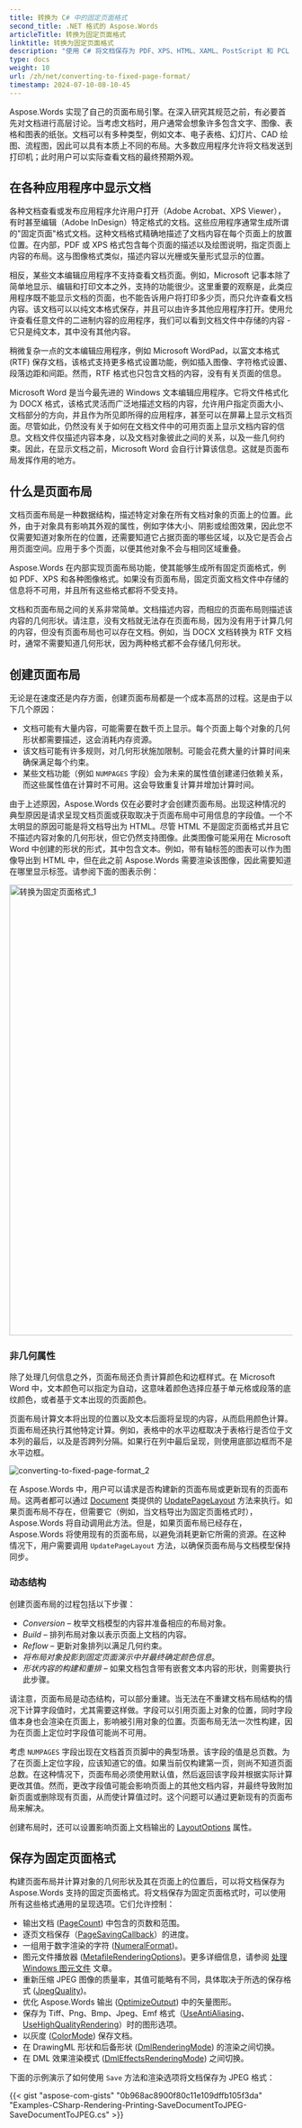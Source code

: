 ```yaml
---
title: 转换为 C# 中的固定页面格式
second_title: .NET 格式的 Aspose.Words
articleTitle: 转换为固定页面格式
linktitle: 转换为固定页面格式
description: "使用 C# 将文档保存为 PDF、XPS、HTML、XAML、PostScript 和 PCL 格式。"
type: docs
weight: 10
url: /zh/net/converting-to-fixed-page-format/
timestamp: 2024-07-10-08-10-45
---
```


Aspose.Words 实现了自己的页面布局引擎。在深入研究其规范之前，有必要首先对文档进行高层讨论。当考虑文档时，用户通常会想象许多包含文字、图像、表格和图表的纸张。文档可以有多种类型，例如文本、电子表格、幻灯片、CAD 绘图、流程图，因此可以具有本质上不同的布局。大多数应用程序允许将文档发送到打印机；此时用户可以实际查看文档的最终预期外观。

## 在各种应用程序中显示文档

各种文档查看或发布应用程序允许用户打开（Adobe Acrobat、XPS Viewer），有时甚至编辑（Adobe InDesign）特定格式的文档。这些应用程序通常生成所谓的"固定页面"格式文档。这种文档格式精确地描述了文档内容在每个页面上的放置位置。在内部，PDF 或 XPS 格式包含每个页面的描述以及绘图说明，指定页面上内容的布局。这与图像格式类似，描述内容以光栅或矢量形式显示的位置。

相反，某些文本编辑应用程序不支持查看文档页面。例如，Microsoft 记事本除了简单地显示、编辑和打印文本之外，支持的功能很少。这里重要的观察是，此类应用程序既不能显示文档的页面，也不能告诉用户将打印多少页，而只允许查看文档内容。该文档可以以纯文本格式保存，并且可以由许多其他应用程序打开。使用允许查看任意文件的二进制内容的应用程序，我们可以看到文档文件中存储的内容 - 它只是纯文本，其中没有其他内容。

稍微复杂一点的文本编辑应用程序，例如 Microsoft WordPad，以富文本格式 (RTF) 保存文档，该格式支持更多格式设置功能，例如插入图像、字符格式设置、段落边距和间距。然而，RTF 格式也只包含文档的内容，没有有关页面的信息。

Microsoft Word 是当今最先进的 Windows 文本编辑应用程序。它将文件格式化为 DOCX 格式，该格式灵活而广泛地描述文档的内容，允许用户指定页面大小、文档部分的方向，并且作为所见即所得的应用程序，甚至可以在屏幕上显示文档页面。尽管如此，仍然没有关于如何在文档文件中的可用页面上显示文档内容的信息。文档文件仅描述内容本身，以及文档对象彼此之间的关系，以及一些几何约束。因此，在显示文档之前，Microsoft Word 会自行计算该信息。这就是页面布局发挥作用的地方。

## 什么是页面布局

文档页面布局是一种数据结构，描述特定对象在所有文档对象的页面上的位置。此外，由于对象具有影响其外观的属性，例如字体大小、阴影或绘图效果，因此您不仅需要知道对象所在的位置，还需要知道它占据页面的哪些区域，以及它是否会占用页面空间。应用于多个页面，以便其他对象不会与相同区域重叠。

Aspose.Words 在内部实现页面布局功能，使其能够生成所有固定页面格式，例如 PDF、XPS 和各种图像格式。如果没有页面布局，固定页面文档文件中存储的信息将不可用，并且所有这些格式都将不受支持。

文档和页面布局之间的关系非常简单。文档描述内容，而相应的页面布局则描述该内容的几何形状。请注意，没有文档就无法存在页面布局，因为没有用于计算几何的内容，但没有页面布局也可以存在文档。例如，当 DOCX 文档转换为 RTF 文档时，通常不需要知道几何形状，因为两种格式都不会存储几何形状。

## 创建页面布局

无论是在速度还是内存方面，创建页面布局都是一个成本高昂的过程。这是由于以下几个原因：

- 文档可能有大量内容，可能需要在数千页上显示。每个页面上每个对象的几何形状都需要描述，这会消耗内存资源。
- 该文档可能有许多规则，对几何形状施加限制。可能会花费大量的计算时间来确保满足每个约束。
- 某些文档功能（例如 `NUMPAGES` 字段）会为未来的属性值创建递归依赖关系，而这些属性值在计算时不可用。这会导致重复计算并增加计算时间。

由于上述原因，Aspose.Words 仅在必要时才会创建页面布局。出现这种情况的典型原因是请求呈现文档页面或获取取决于页面布局中可用信息的字段值。一个不太明显的原因可能是将文档导出为 HTML。尽管 HTML 不是固定页面格式并且它不描述内容对象的几何形状，但它仍然支持图像。此类图像可能采用在 Microsoft Word 中创建的形状的形式，其中包含文本。例如，带有轴标签的图表可以作为图像导出到 HTML 中，但在此之前 Aspose.Words 需要渲染该图像，因此需要知道在哪里显示标签。请参阅下面的图表示例：

<img src="/words/net/converting-to-fixed-page-format/converting-to-fixed-page-format-1.png" alt="转换为固定页面格式_1" style="width:800px"/>

### 非几何属性

除了处理几何信息之外，页面布局还负责计算颜色和边框样式。在 Microsoft Word 中，文本颜色可以指定为自动，这意味着颜色选择应基于单元格或段落的底纹颜色，或者基于文本出现的页面颜色。

页面布局计算文本将出现的位置以及文本后面将呈现的内容，从而启用颜色计算。页面布局还执行其他特定计算。例如，表格中的水平边框取决于表格行是否位于文本列的最后，以及是否跨列分隔。如果行在列中最后呈现，则使用底部边框而不是水平边框。

![converting-to-fixed-page-format_2](/words/net/converting-to-fixed-page-format/converting-to-fixed-page-format-2.png)

在 Aspose.Words 中，用户可以请求是否构建新的页面布局或更新现有的页面布局。这两者都可以通过 [Document](https://reference.aspose.com/words/zh/net/aspose.words/document/) 类提供的 [UpdatePageLayout](https://reference.aspose.com/words/zh/net/aspose.words/document/updatepagelayout/) 方法来执行。如果页面布局不存在，但需要它（例如，当文档导出为固定页面格式时），Aspose.Words 将自动调用此方法。但是，如果页面布局已经存在，Aspose.Words 将使用现有的页面布局，以避免消耗更新它所需的资源。在这种情况下，用户需要调用 `UpdatePageLayout` 方法，以确保页面布局与文档模型保持同步。

### 动态结构

创建页面布局的过程包括以下步骤：

- *Conversion* – 枚举文档模型的内容并准备相应的布局对象。
- *Build* – 排列布局对象以表示页面上文档的内容。
- *Reflow* – 更新对象排列以满足几何约束。
- *将布局对象投影到固定页面演示中并最终确定颜色信息*。
- *形状内容的构建和重排* – 如果文档包含带有嵌套文本内容的形状，则需要执行此步骤。

请注意，页面布局是动态结构，可以部分重建。当无法在不重建文档布局结构的情况下计算字段值时，尤其需要这样做。字段可以引用页面上对象的位置，同时字段值本身也会渲染在页面上，影响被引用对象的位置。页面布局无法一次性构建，因为在页面上定位时字段值可能尚不可用。

考虑 `NUMPAGES` 字段出现在文档首页页脚中的典型场景。该字段的值是总页数。为了在页面上定位字段，应该知道它的值。如果当前仅构建第一页，则尚不知道页面总数。在这种情况下，页面布局必须使用默认值，然后返回该字段并根据实际计算更改其值。然而，更改字段值可能会影响页面上的其他文档内容，并最终导致附加新页面或删除现有页面，从而使计算值过时。这个问题可以通过更新现有的页面布局来解决。

创建布局时，还可以设置影响页面上文档输出的 [LayoutOptions](https://reference.aspose.com/words/zh/net/aspose.words.layout/layoutoptions/) 属性。

## 保存为固定页面格式

构建页面布局并计算对象的几何形状及其在页面上的位置后，可以将文档保存为 Aspose.Words 支持的固定页面格式。将文档保存为固定页面格式时，可以使用所有这些格式通用的呈现选项。它们允许控制：

- 输出文档 ([PageCount](https://reference.aspose.com/words/zh/net/aspose.words/document/pagecount/)) 中包含的页数和范围。
- 逐页文档保存（[PageSavingCallback](https://reference.aspose.com/words/zh/net/aspose.words.saving/fixedpagesaveoptions/pagesavingcallback/)）的进度。
- 一组用于数字渲染的字符 ([NumeralFormat](https://reference.aspose.com/words/zh/net/aspose.words.saving/fixedpagesaveoptions/numeralformat/))。
- 图元文件播放器 ([MetafileRenderingOptions](https://reference.aspose.com/words/zh/net/aspose.words.saving/fixedpagesaveoptions/metafilerenderingoptions/))。更多详细信息，请参阅 [处理 Windows 图元文件](/words/zh/net/handling-windows-metafiles/) 文章。
- 重新压缩 JPEG 图像的质量率，其值可能略有不同，具体取决于所选的保存格式 ([JpegQuality](https://reference.aspose.com/words/zh/net/aspose.words.saving/fixedpagesaveoptions/jpegquality/))。
- 优化 Aspose.Words 输出 ([OptimizeOutput](https://reference.aspose.com/words/zh/net/aspose.words.saving/fixedpagesaveoptions/optimizeoutput/)) 中的矢量图形。
- 保存为 Tiff、Png、Bmp、Jpeg、Emf 格式（[UseAntiAliasing](https://reference.aspose.com/words/zh/net/aspose.words.saving/saveoptions/useantialiasing/)、[UseHighQualityRendering](https://reference.aspose.com/words/zh/net/aspose.words.saving/saveoptions/usehighqualityrendering/)）时的图形选项。
- 以灰度 ([ColorMode](https://reference.aspose.com/words/zh/net/aspose.words.saving/fixedpagesaveoptions/colormode/)) 保存文档。
- 在 DrawingML 形状和后备形状 ([DmlRenderingMode](https://reference.aspose.com/words/zh/net/aspose.words.saving/saveoptions/dmlrenderingmode/)) 的渲染之间切换。
- 在 DML 效果渲染模式 ([DmlEffectsRenderingMode](https://reference.aspose.com/words/zh/net/aspose.words.saving/saveoptions/dmleffectsrenderingmode/)) 之间切换。

下面的示例演示了如何使用 `Save` 方法和渲染选项将文档保存为 JPEG 格式：

{{< gist "aspose-com-gists" "0b968ac8900f80c11e109dffb105f3da" "Examples-CSharp-Rendering-Printing-SaveDocumentToJPEG-SaveDocumentToJPEG.cs" >}}
